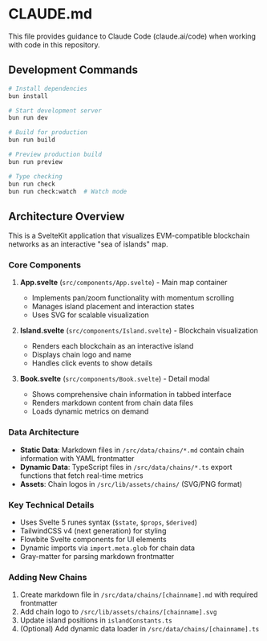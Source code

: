 # CLAUDE.md

This file provides guidance to Claude Code (claude.ai/code) when working with code in this repository.

## Development Commands

```bash
# Install dependencies
bun install

# Start development server
bun run dev

# Build for production
bun run build

# Preview production build
bun run preview

# Type checking
bun run check
bun run check:watch  # Watch mode
```

## Architecture Overview

This is a SvelteKit application that visualizes EVM-compatible blockchain networks as an interactive "sea of islands" map.

### Core Components

1. **App.svelte** (`src/components/App.svelte`) - Main map container
   - Implements pan/zoom functionality with momentum scrolling
   - Manages island placement and interaction states
   - Uses SVG for scalable visualization

2. **Island.svelte** (`src/components/Island.svelte`) - Blockchain visualization
   - Renders each blockchain as an interactive island
   - Displays chain logo and name
   - Handles click events to show details

3. **Book.svelte** (`src/components/Book.svelte`) - Detail modal
   - Shows comprehensive chain information in tabbed interface
   - Renders markdown content from chain data files
   - Loads dynamic metrics on demand

### Data Architecture

- **Static Data**: Markdown files in `/src/data/chains/*.md` contain chain information with YAML frontmatter
- **Dynamic Data**: TypeScript files in `/src/data/chains/*.ts` export functions that fetch real-time metrics
- **Assets**: Chain logos in `/src/lib/assets/chains/` (SVG/PNG format)

### Key Technical Details

- Uses Svelte 5 runes syntax (`$state`, `$props`, `$derived`)
- TailwindCSS v4 (next generation) for styling
- Flowbite Svelte components for UI elements
- Dynamic imports via `import.meta.glob` for chain data
- Gray-matter for parsing markdown frontmatter

### Adding New Chains

1. Create markdown file in `/src/data/chains/[chainname].md` with required frontmatter
2. Add chain logo to `/src/lib/assets/chains/[chainname].svg`
3. Update island positions in `islandConstants.ts`
4. (Optional) Add dynamic data loader in `/src/data/chains/[chainname].ts`

